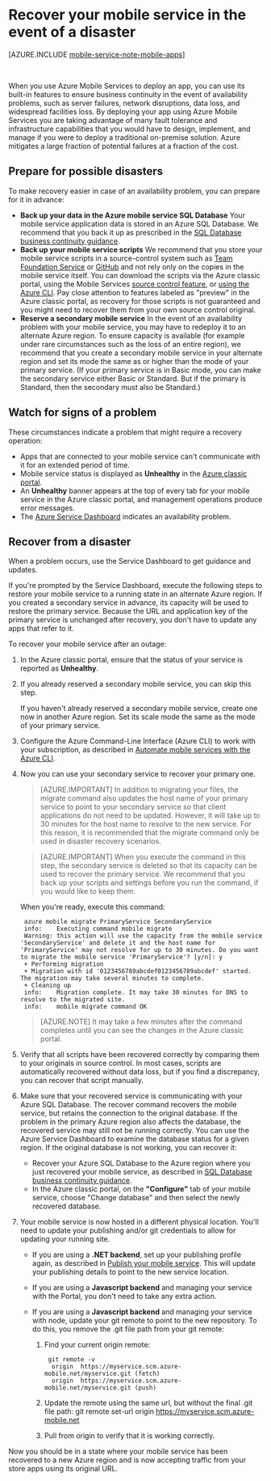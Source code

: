 <properties
	pageTitle="Recover your mobile service in the event of a disaster | Microsoft Azure"
	description="Learn how to recover your mobile service in the event of a disaster."
	services="mobile-services"
	documentationCenter=""
	authors="christopheranderson"
	manager="dwrede"
	editor=""/>

<tags
	ms.service="mobile-services"
	ms.workload="mobile"
	ms.tgt_pltfrm="na"
	ms.devlang="multiple"
	ms.topic="article"
	ms.date="02/07/2016"
	ms.author="christopheranderson"/>

# Recover your mobile service in the event of a disaster

[AZURE.INCLUDE [mobile-service-note-mobile-apps](../../includes/mobile-services-note-mobile-apps.md)]

&nbsp;

When you use Azure Mobile Services to deploy an app, you can use its built-in features to ensure business continuity in the event of availability problems, such as server failures, network disruptions, data loss, and widespread facilities loss. By deploying your app using Azure Mobile Services you are taking advantage of many fault tolerance and infrastructure capabilities that you would have to design, implement, and manage if you were to deploy a traditional on-premise solution. Azure mitigates a large fraction of potential failures at a fraction of the cost.

## <a name="prepare"></a> Prepare for possible disasters

To make recovery easier in case of an availability problem, you can prepare for it in advance:

+ **Back up your data in the Azure mobile service SQL Database**
	Your mobile service application data is stored in an Azure SQL Database. We recommend that you back it up as prescribed in the [SQL Database business continuity guidance].
+ **Back up your mobile service scripts**
	We recommend that you store your mobile service scripts in a source-control system such as [Team Foundation Service] or [GitHub] and not rely only on the copies in the mobile service itself. You can download the scripts via the Azure classic portal, using the Mobile Services [source control feature], or [using the Azure CLI]. Pay close attention to features labeled as "preview" in the Azure classic portal, as recovery for those scripts is not guaranteed and you might need to recover them from your own source control original.
+ **Reserve a secondary mobile service**
	In the event of an availability problem with your mobile service, you may have to redeploy it to an alternate Azure region. To ensure capacity is available (for example under rare circumstances such as the loss of an entire region), we recommend that you create a secondary mobile service in your alternate region and set its mode the same as or higher than the mode of your primary service. (If your primary service is in Basic mode, you can make the secondary service either Basic or Standard. But if the primary is Standard, then the secondary must also be Standard.)

## <a name="watch"></a>Watch for signs of a problem

These circumstances indicate a problem that might require a recovery operation:

+ Apps that are connected to your mobile service can't communicate with it for an extended period of time.
+ Mobile service status is displayed as **Unhealthy** in the [Azure classic portal].
+ An **Unhealthy** banner appears at the top of every tab for your mobile service in the Azure classic portal, and management operations produce error messages.
+ The [Azure Service Dashboard] indicates an availability problem.

## <a name="recover"></a>Recover from a disaster

When a problem occurs, use the Service Dashboard to get guidance and updates.

If you're prompted by the Service Dashboard, execute the following steps to restore your mobile service to a running state in an alternate Azure region. If you created a secondary service in advance, its capacity will be used to restore the primary service. Because the URL and application key of the primary service is unchanged after recovery, you don't have to update any apps that refer to it.

To recover your mobile service after an outage:

1. In the Azure classic portal, ensure that the status of your service is reported as **Unhealthy**.

2. If you already reserved a secondary mobile service, you can skip this step.

   If you haven't already reserved a secondary mobile service, create one now in another Azure region. Set its scale mode the same as the mode of your primary service.

3. Configure the Azure Command-Line Interface (Azure CLI) to work with your subscription, as described in [Automate mobile services with the Azure CLI].

4. Now you can use your secondary service to recover your primary one.

	> [AZURE.IMPORTANT] In addition to migrating your files, the migrate command also updates the host name of your primary service to point to your secondary service so that client applications do not need to be updated. However, it will take up to 30 minutes for the host name to resolve to the new service. For this reason, it is recommended that the migrate command only be used in disaster recovery scenarios.

	> [AZURE.IMPORTANT] When you execute the command in this step, the secondary service is deleted so that its capacity can be used to recover the primary service. We recommend that you back up your scripts and settings before you run the command, if you would like to keep them.

	When you're ready, execute this command:

		azure mobile migrate PrimaryService SecondaryService
		info:    Executing command mobile migrate
		Warning: this action will use the capacity from the mobile service 'SecondaryService' and delete it and the host name for 'PrimaryService' may not resolve for up to 30 minutes. Do you want to migrate the mobile service 'PrimaryService'? [y/n]: y
		+ Performing migration
		+ Migration with id '0123456789abcdef0123456789abcdef' started. The migration may take several minutes to complete.
		+ Cleaning up
		info:    Migration complete. It may take 30 minutes for DNS to resolve to the migrated site.
		info:    mobile migrate command OK

    > [AZURE.NOTE] It may take a few minutes after the command completes until you can see the changes in the Azure classic portal.

5. Verify that all scripts have been recovered correctly by comparing them to your originals in source control. In most cases, scripts are automatically recovered without data loss, but if you find a discrepancy, you can recover that script manually.

6. Make sure that your recovered service is communicating with your Azure SQL Database. The recover command recovers the mobile service, but retains the connection to the original database. If the problem in the primary Azure region also affects the database, the recovered service may still not be running correctly. You can use the Azure Service Dashboard to examine the database status for a given region. If the original database is not working, you can recover it:
	+ Recover your Azure SQL Database to the Azure region where you just recovered your mobile service, as described in [SQL Database business continuity guidance].
	+ In the Azure classic portal, on the **"Configure"** tab of your mobile service, choose "Change database" and then select the newly recovered database.

7. Your mobile service is now hosted in a different physical location. You'll need to update your publishing and/or git credentials to allow for updating your running site.

	+ If you are using a **.NET backend**, set up your publishing profile again, as described in [Publish your mobile service](mobile-services-dotnet-backend-windows-store-dotnet-get-started.md#publish-your-mobile-service). This will update your publishing details to point to the new service location.
	+ If you are using a **Javascript backend** and managing your service with the Portal, you don't need to take any extra action.

	+ If you are using a **Javascript backend** and managing your service with node, update your git remote to point to the new repository. To do this, you remove the .git file path from your git remote:

		1. Find your current origin remote:

				git remote -v
				 origin  https://myservice.scm.azure-mobile.net/myservice.git (fetch)
				 origin  https://myservice.scm.azure-mobile.net/myservice.git (push)

		3. Update the remote using the same url, but without the final .git file path:
				git remote set-url origin https://myservice.scm.azure-mobile.net
		4. Pull from origin to verify that it is working correctly.

Now you should be in a state where your mobile service has been recovered to a new Azure region and is now accepting traffic from your store apps using its original URL.

<!-- Anchors. -->

<!-- Images. -->

<!-- URLs. -->
[SQL Database business continuity guidance]: http://msdn.microsoft.com/library/windowsazure/hh852669.aspx
[Team Foundation Service]: http://tfs.visualstudio.com/
[Github]: https://github.com/
[source control feature]: http://www.windowsazure.com/develop/mobile/tutorials/store-scripts-in-source-control/
[using the Azure CLI]: http://www.windowsazure.com/develop/mobile/tutorials/command-line-administration/
[Azure classic portal]: http://manage.windowsazure.com/
[Azure Service Dashboard]: http://www.windowsazure.com/support/service-dashboard/
[Automate mobile services with the Azure CLI]: http://www.windowsazure.com/develop/mobile/tutorials/command-line-administration/
